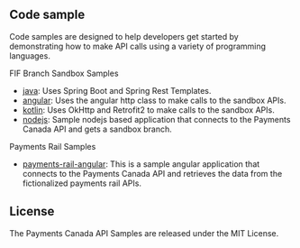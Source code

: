 ## Code sample
Code samples are designed to help developers get started by demonstrating how to make API calls using a variety of programming languages.  

FIF Branch Sandbox Samples
* [java](java): Uses Spring Boot and Spring Rest Templates.
* [angular](angular): Uses the angular http class to make calls to the sandbox APIs.
* [kotlin](kotlin): Uses OkHttp and Retrofit2 to make calls to the sandbox APIs.
* [nodejs](nodejs): Sample nodejs based application that connects to the Payments Canada API and gets a sandbox branch.


Payments Rail Samples
* [payments-rail-angular](payments-rail-angular): This is a sample angular application that connects to the Payments Canada API and retrieves the data from the fictionalized payments rail APIs.


## License
The Payments Canada API Samples are released under the MIT License.
